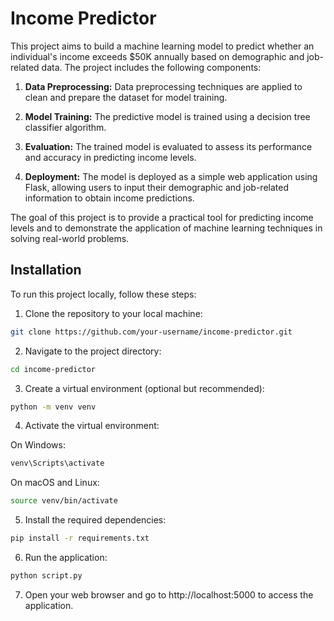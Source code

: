 # Income Predictor

This project aims to build a machine learning model to predict whether an individual's income exceeds $50K annually based on demographic and job-related data. The project includes the following components:

1. **Data Preprocessing:** Data preprocessing techniques are applied to clean and prepare the dataset for model training.

2. **Model Training:** The predictive model is trained using a decision tree classifier algorithm.

3. **Evaluation:** The trained model is evaluated to assess its performance and accuracy in predicting income levels.

4. **Deployment:** The model is deployed as a simple web application using Flask, allowing users to input their demographic and job-related information to obtain income predictions.

The goal of this project is to provide a practical tool for predicting income levels and to demonstrate the application of machine learning techniques in solving real-world problems.

## Installation

To run this project locally, follow these steps:

1. Clone the repository to your local machine:

```bash
git clone https://github.com/your-username/income-predictor.git
```

2. Navigate to the project directory:

```bash
cd income-predictor
```

3. Create a virtual environment (optional but recommended):

```bash
python -m venv venv
```

4. Activate the virtual environment:

On Windows:
```bash
venv\Scripts\activate
```

On macOS and Linux:
```bash
source venv/bin/activate
```

5. Install the required dependencies:

```bash
pip install -r requirements.txt
```

6. Run the application:
```bash
python script.py
```

7. Open your web browser and go to http://localhost:5000 to access the application.


